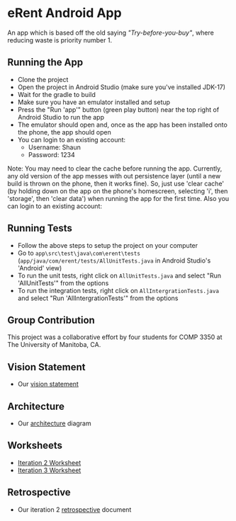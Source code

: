 # eRent Android App

An app which is based off the old saying *"Try-before-you-buy"*, where reducing waste is priority number 1.

## Running the App

- Clone the project
- Open the project in Android Studio (make sure you've installed JDK-17)
- Wait for the gradle to build
- Make sure you have an emulator installed and setup
- Press the "Run 'app'" button (green play button) near the top right of Android Studio to run the app
- The emulator should open and, once as the app has been installed onto the phone, the app should open
- You can login to an existing account:
    - Username: Shaun
    - Password: 1234

Note: You may need to clear the cache before running the app. Currently, any old version of the app messes with out persistence layer (until a new build is thrown on the phone, then it works fine). So, just use 'clear cache' (by holding down on the app on the phone's homescreen, selecting 'i', then 'storage', then 'clear data') when running the app for the first time.
Also you can login to an existing account:

## Running Tests

- Follow the above steps to setup the project on your computer
- Go to `app\src\test\java\com\erent\tests` (`app/java/com/erent/tests/AllUnitTests.java` in Android Studio's 'Android' view)
- To run the unit tests, right click on `AllUnitTests.java` and select "Run 'AllUnitTests'" from the options
- To run the integration tests, right click on `AllIntergrationTests.java` and select "Run 'AllIntergrationTests'" from the options

## Group Contribution

This project was a collaborative effort by four students for COMP 3350 at The University of Manitoba, CA.

## Vision Statement

- Our [vision statement](docs/VISION.md)

## Architecture

- Our [architecture](docs/ARCHITECTURE.md) diagram

## Worksheets

- [Iteration 2 Worksheet](docs/Iteration%202%20Worksheet.md)
- [Iteration 3 Worksheet](docs/Iteration%203%20Worksheet.md)

## Retrospective

- Our iteration 2 [retrospective](docs/RETROSPECTIVE.md) document
